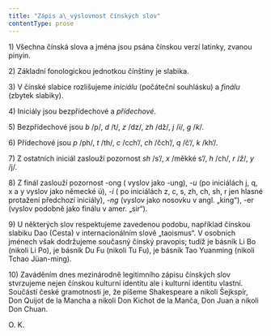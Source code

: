 ```yaml
---
title: "Zápis a\_výslovnost čínských slov"
contentType: prose
---
```


1) Všechna čínská slova a jména jsou psána čínskou verzí latinky, zvanou pinyin.

2) Základní fonologickou jednotkou čínštiny je slabika.

3) V čínské slabice rozlišujeme _iniciálu_ (počáteční souhlásku) a _finálu_ (zbytek slabiky).

4) Iniciály jsou bezpřídechové a _přídechové_.

5) Bezpřídechové jsou _b_ /p/, _d_ /t/, _z_ /dz/, _zh_ /dž/, _j_ /_i_/, _g_ /_k_/.

6) Přídechové jsou _p_ /ph/, _t_ /th/, _c_ /cch’/, _ch_ /čch’/, _q_ /č’/, _k_ /kh’/.

7) Z ostatních iniciál zaslouží pozornost _sh_ /s’/, _x_ /měkké s’/, _h_ /ch/, _r_ /_ž_/, _y_ /j/.

8) Z finál zaslouží pozornost -ong ( vyslov jako -ung), -_u_ (po iniciá­lách j, q, x a y vyslov jako německé ü), -_i_ ( po iniciálách z, c, s, zh, ch, sh, r jen hlasné protažení předchozí iniciály), -_ng_ (vyslov jako nosovku v angl. „king“), -er (vyslov podobně jako finálu v amer. „sir“).

9) U některých slov respektujeme zavedenou podobu, například čínskou slabiku Dao (Cesta) v internacionálním slově „taoismus“. V osobních jménech však dodržujeme současný čínský pravopis; tudíž je básník Li Bo (nikoli Li Po), je básník Du Fu (nikoli Tu Fu), je básník Tao Yuanming (nikoli Tchao Jüan-ming).

10) Zaváděním dnes mezinárodně legitimního zápisu čínských slov stvrzujeme nejen čínskou kulturní identitu ale i kulturní identitu vlastní. Součástí české gramotnosti je, že píšeme Shakespeare a nikoli Šejkspír, Don Quijot de la Mancha a nikoli Don Kichot de la Manča, Don Juan a nikoli Don Chuan.

O. K.
